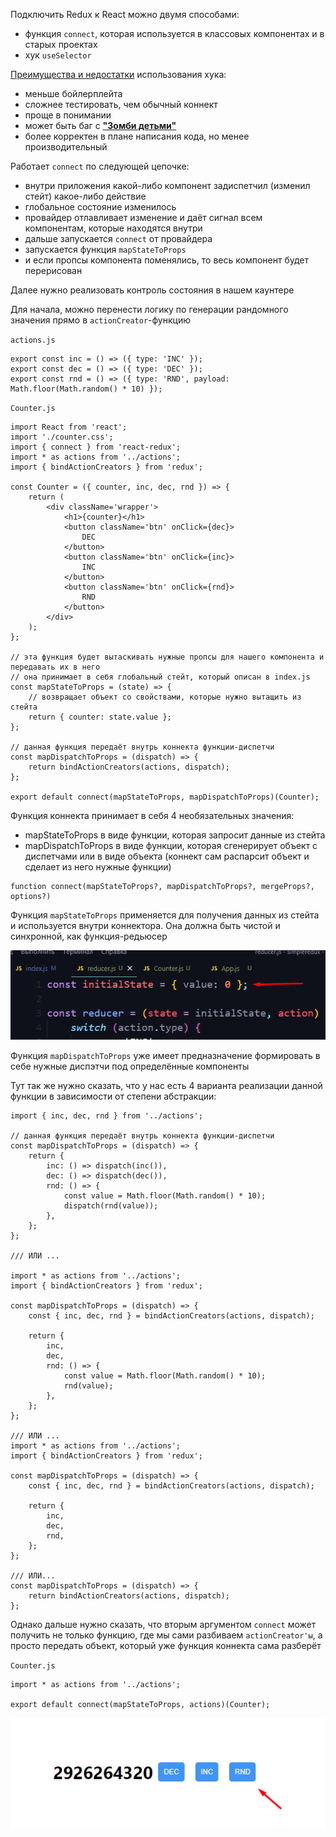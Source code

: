 
Подключить Redux к React можно двумя способами:
- функция `connect`, которая используется в классовых компонентах и в старых проектах 
- хук `useSelector`

[Преимущества и недостатки](https://www.samdawson.dev/article/react-redux-use-selector-vs-connect) использования хука:
- меньше бойлерплейта
- сложнее тестировать, чем обычный коннект
- проще в понимании
- может быть баг с [**"Зомби детьми"**](https://vadim-budarin.medium.com/react-%D0%BF%D0%BE%D0%BD%D1%8F%D1%82%D0%BD%D0%BE-%D0%BE-zombie-children-and-stale-props-d31247ea08)
- более корректен в плане написания кода, но менее производительный


Работает `connect` по следующей цепочке:
- внутри приложения какой-либо компонент задиспетчил (изменил стейт) какое-либо действие
-  глобальное состояние изменилось
- провайдер отлавливает изменение и даёт сигнал всем компонентам, которые находятся внутри
- дальше запускается `connect` от провайдера
- запускается функция `mapStateToProps`
- и если пропсы компонента поменялись, то весь компонент будет перерисован

Далее нужно реализовать контроль состояния в нашем каунтере

Для начала, можно перенести логику по генерации рандомного значения прямо в `actionCreator`-функцию 

`actions.js`
```JS
export const inc = () => ({ type: 'INC' });
export const dec = () => ({ type: 'DEC' });
export const rnd = () => ({ type: 'RND', payload: Math.floor(Math.random() * 10) });
```



`Counter.js`
```JS
import React from 'react';
import './counter.css';
import { connect } from 'react-redux';
import * as actions from '../actions';
import { bindActionCreators } from 'redux';

const Counter = ({ counter, inc, dec, rnd }) => {
	return (
		<div className='wrapper'>
			<h1>{counter}</h1>
			<button className='btn' onClick={dec}>
				DEC
			</button>
			<button className='btn' onClick={inc}>
				INC
			</button>
			<button className='btn' onClick={rnd}>
				RND
			</button>
		</div>
	);
};

// эта функция будет вытаскивать нужные пропсы для нашего компонента и передавать их в него
// она принимает в себя глобальный стейт, который описан в index.js
const mapStateToProps = (state) => {
	// возвращает объект со свойствами, которые нужно вытащить из стейта
	return { counter: state.value };
};

// данная функция передаёт внутрь коннекта функции-диспетчи
const mapDispatchToProps = (dispatch) => {
	return bindActionCreators(actions, dispatch);
};

export default connect(mapStateToProps, mapDispatchToProps)(Counter);
```

Функция коннекта принимает в себя 4 необязательных значения:
- mapStateToProps в виде функции, которая запросит данные из стейта
- mapDispatchToProps в виде функции, которая сгенерирует объект с диспетчами или в виде объекта (коннект сам распарсит объект и сделает из него нужные функции)

```JS
function connect(mapStateToProps?, mapDispatchToProps?, mergeProps?, options?)
```

Функция `mapStateToProps` применяется для получения данных из стейта и используется внутри коннектора. Она должна быть чистой и синхронной, как функция-редьюсер

![](_png/Pasted%20image%2020230319103748.png)

Функция `mapDispatchToProps` уже имеет предназначение формировать в себе нужные диспэтчи под определённые компоненты

Тут так же нужно сказать, что у нас есть 4 варианта реализации данной функции в зависимости от степени абстракции:

```JS
import { inc, dec, rnd } from '../actions';

// данная функция передаёт внутрь коннекта функции-диспетчи
const mapDispatchToProps = (dispatch) => {
	return {
		inc: () => dispatch(inc()),
		dec: () => dispatch(dec()),
		rnd: () => {
			const value = Math.floor(Math.random() * 10);
			dispatch(rnd(value));
		},
	};
};

/// ИЛИ ...

import * as actions from '../actions';
import { bindActionCreators } from 'redux';

const mapDispatchToProps = (dispatch) => {
	const { inc, dec, rnd } = bindActionCreators(actions, dispatch);

	return {
		inc,
		dec,
		rnd: () => {
			const value = Math.floor(Math.random() * 10);
			rnd(value);
		},
	};
};

/// ИЛИ ...
import * as actions from '../actions';
import { bindActionCreators } from 'redux';

const mapDispatchToProps = (dispatch) => {
	const { inc, dec, rnd } = bindActionCreators(actions, dispatch);

	return {
		inc,
		dec,
		rnd,
	};
};

/// ИЛИ...
const mapDispatchToProps = (dispatch) => {
	return bindActionCreators(actions, dispatch);
};
```

Однако дальше нужно сказать, что вторым аргументом `connect` может получить не только функцию, где мы сами разбиваем `actionCreator'ы`, а просто передать объект, который уже функция коннекта сама разберёт

`Counter.js`
```JS
import * as actions from '../actions';

export default connect(mapStateToProps, actions)(Counter);
```


![](_png/Pasted%20image%2020230319111532.png)


